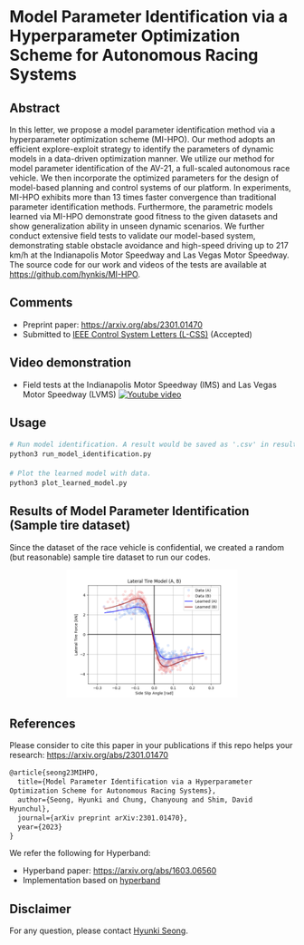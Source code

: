# Model Parameter Identification via a Hyperparameter Optimization Scheme for Autonomous Racing Systems

## Abstract
In this letter, we propose a model parameter identification method via a hyperparameter optimization scheme (MI-HPO). Our method adopts an efficient explore-exploit strategy to identify the parameters of dynamic models in a data-driven optimization manner. We utilize our method for model parameter identification of the AV-21, a full-scaled autonomous race vehicle. We then incorporate the optimized parameters for the design of model-based planning and control systems of our platform. In experiments, MI-HPO exhibits more than 13 times faster convergence than traditional parameter identification methods. Furthermore, the parametric models learned via MI-HPO demonstrate good fitness to the given datasets and show generalization ability in unseen dynamic scenarios. We further conduct extensive field tests to validate our model-based system, demonstrating stable obstacle avoidance and high-speed driving up to 217 km/h at the Indianapolis Motor Speedway and Las Vegas Motor Speedway. The source code for our work and videos of the tests are available at https://github.com/hynkis/MI-HPO.

## Comments
- Preprint paper: https://arxiv.org/abs/2301.01470
- Submitted to [IEEE Control System Letters (L-CSS)](http://ieee-cssletters.dei.unipd.it/) (Accepted)

## Video demonstration
- Field tests at the Indianapolis Motor Speedway (IMS) and Las Vegas Motor Speedway (LVMS)
[![Youtube video](http://img.youtube.com/vi/A95ZCIqpmJw/0.jpg)](https://youtu.be/A95ZCIqpmJw)

## Usage
```bash
# Run model identification. A result would be saved as '.csv' in results directory.
python3 run_model_identification.py

# Plot the learned model with data.
python3 plot_learned_model.py
```

## Results of Model Parameter Identification (Sample tire dataset)
Since the dataset of the race vehicle is confidential, we created a random (but reasonable) sample tire dataset to run our codes.
<p align="center">
    <img src = "results/result_FyA_FyB.png" width="60%" height="60%">
</p>

## References
Please consider to cite this paper in your publications if this repo helps your research: <https://arxiv.org/abs/2301.01470>

    @article{seong23MIHPO,
      title={Model Parameter Identification via a Hyperparameter Optimization Scheme for Autonomous Racing Systems},
      author={Seong, Hyunki and Chung, Chanyoung and Shim, David Hyunchul},
      journal={arXiv preprint arXiv:2301.01470},
      year={2023}
    }
    
We refer the following for Hyperband:
- Hyperband paper: <https://arxiv.org/abs/1603.06560>
- Implementation based on [hyperband](https://github.com/bkj/hyperband)

## Disclaimer

For any question, please contact [Hyunki Seong](https://github.com/hynkis).

